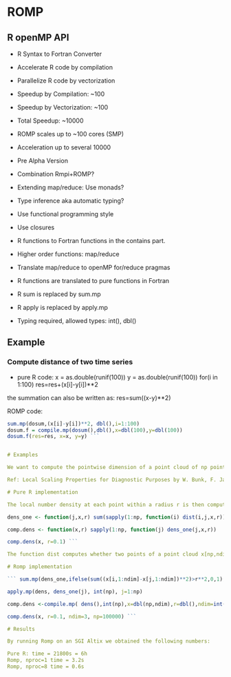 # ROMP

## R openMP API
* R Syntax to Fortran Converter
* Accelerate R code by compilation
* Parallelize R code by vectorization
* Speedup by Compilation: ~100
* Speedup by Vectorization: ~100
* Total Speedup: ~10000

* ROMP scales up to ~100 cores (SMP)
* Acceleration up to several 10000
* Pre Alpha Version
* Combination Rmpi+ROMP?
* Extending map/reduce: Use monads?
* Type inference aka automatic typing?

* Use functional programming style
* Use closures
* R functions to Fortran functions in the contains part.
* Higher order functions: map/reduce
* Translate map/reduce to openMP for/reduce pragmas

* R functions are translated to pure functions in Fortran
* R sum is replaced by sum.mp
* R apply is replaced by apply.mp
* Typing required, allowed types: int(), dbl()
## Example

### Compute distance of two time series
* pure R code: x = as.double(runif(100)) y = as.double(runif(100)) for(i in 1:100) res=res+(x[i]-y[i])**2

the summation can also be written as: res=sum((x-y)**2)

ROMP code: 
```R 
sum.mp(dosum,(x[i]-y[i])**2, dbl(),i=1:100)
dosum.f = compile.mp(dosum(),dbl(),x=dbl(100),y=dbl(100))
dosum.f(res=res, x=x, y=y) ```


# Examples

We want to compute the pointwise dimension of a point cloud of np points in ndim dimensions. The locations of the points are given by a two-dimensional array x

Ref: Local Scaling Properties for Diagnostic Purposes by W. Bunk, F. Jamitzky, R. Pompl, C. Rath and G. Morfill, Springer 2002

# Pure R implementation

The local number density at each point within a radius r is then computed by the following pure R code: ``` dist <- function(i,j,x,r) ifelse(sum((x[i,1:ndim]-x[j,1:ndim])**2)>r**2,0,1)

dens_one <- function(j,x,r) sum(sapply(1:np, function(i) dist(i,j,x,r)))

comp.dens <- function(x,r) sapply(1:np, function(j) dens_one(j,x,r))

comp.dens(x, r=0.1) ```

The function dist computes whether two points of a point cloud x[np,ndim] are closer that a distance r and returns 0 or 1 respectively.

# Romp implementation

``` sum.mp(dens_one,ifelse(sum((x[i,1:ndim]-x[j,1:ndim])**2)>r**2,0,1), int(), i=1:np, j=int())

apply.mp(dens, dens_one(j), int(np), j=1:np)

comp.dens <-compile.mp( dens(),int(np),x=dbl(np,ndim),r=dbl(),ndim=int(),np=int())

comp.dens(x, r=0.1, ndim=3, np=100000) ```

# Results

By running Romp on an SGI Altix we obtained the following numbers:

Pure R: time = 21800s = 6h
Romp, nproc=1 time = 3.2s
Romp, nproc=8 time = 0.6s

